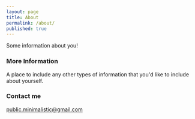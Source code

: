```yaml
---
layout: page
title: About
permalink: /about/
published: true
---
```


Some information about you!

### More Information

A place to include any other types of information that you'd like to include about yourself.

### Contact me

[public.minimalistic@gmail.com](mailto:public.minimalistic@gmail.com)
